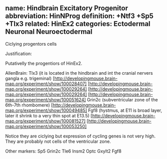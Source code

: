 name: Hindbrain Excitatory Progenitor
abbreviation: HinNProg
definition: +Ntf3 +Sp5 +Tlx3
related: HinEx2
categories: Ectodermal Neuronal Neuroectodermal
---

Ciclying progentors cells

Justification:

Putativelly the progentiors of HinEx2.

AllenBrain:
Tlx3 (it is located in the hindbrain and int the cranial nervers gangla e.g. trigeminal)
[http://developingmouse.brain-map.org/experiment/show/100028407]
[http://developingmouse.brain-map.org/experiment/show/100029264]
[http://developingmouse.brain-map.org/experiment/show/100029264]
[http://developingmouse.brain-map.org/experiment/show/100051624]
Grin2c (subventricular zone of the 6th-7th rhombomere)
[http://developingmouse.brain-map.org/experiment/show/100049485]
Fgf8 (hystmus, at E11 is broad layer, later it shrink to a very thin spot at E13.5)
[http://developingmouse.brain-map.org/experiment/show/100081527]
[http://developingmouse.brain-map.org/experiment/show/100053250]

Notice they are ciclying but expression of cycling genes is not very high. They are probably not cells of the ventricular zone.

Other markers:
Sp5
Grin2c
Tle6
Insm2
Optc
Gxylt2
Fgf8